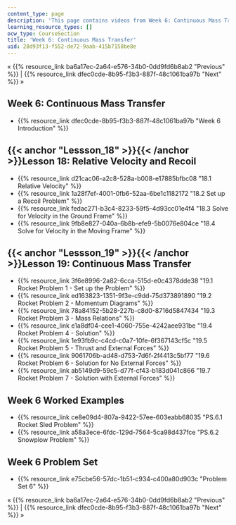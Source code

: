 ```yaml
---
content_type: page
description: 'This page contains videos from Week 6: Continuous Mass Transfer.'
learning_resource_types: []
ocw_type: CourseSection
title: 'Week 6: Continuous Mass Transfer'
uid: 28d93f13-f552-de72-9aab-415b7158be8e
---
```


« {{% resource_link ba6a17ec-2a64-e576-34b0-0dd9fd6b8ab2 "Previous" %}} | {{% resource_link dfec0cde-8b95-f3b3-887f-48c1061ba97b "Next" %}} »

Week 6: Continuous Mass Transfer
--------------------------------

*   {{% resource_link dfec0cde-8b95-f3b3-887f-48c1061ba97b "Week 6 Introduction" %}}

{{< anchor "Lessson_18" >}}{{< /anchor >}}Lesson 18: Relative Velocity and Recoil
---------------------------------------------------------------------------------

*   {{% resource_link d21cac06-a2c8-528a-b008-e17885bfbc08 "18.1 Relative Velocity" %}}
*   {{% resource_link 1a28f7ef-4001-0fb6-52aa-6be1c1182172 "18.2 Set up a Recoil Problem" %}}
*   {{% resource_link fedac271-b3c4-8233-59f5-4d93cc01e4f4 "18.3 Solve for Velocity in the Ground Frame" %}}
*   {{% resource_link 9fb8e827-040a-6b8b-efe9-5b0076e804ce "18.4 Solve for Velocity in the Moving Frame" %}}

{{< anchor "Lessson_19" >}}{{< /anchor >}}Lesson 19: Continuous Mass Transfer
-----------------------------------------------------------------------------

*   {{% resource_link 3f6e8996-2a82-6cca-515d-e0c4378dde38 "19.1 Rocket Problem 1 - Set up the Problem" %}}
*   {{% resource_link ed163823-1351-9f3e-c9dd-75d373891890 "19.2 Rocket Problem 2 - Momentum Diagrams" %}}
*   {{% resource_link 78a84152-5b28-227b-c8d0-8716d5847434 "19.3 Rocket Problem 3 - Mass Relations" %}}
*   {{% resource_link e1a8df04-cee1-4060-755e-4242aee931be "19.4 Rocket Problem 4 - Solution" %}}
*   {{% resource_link 1e93fb9c-c4cd-c0a7-10fe-6f367143cf5c "19.5 Rocket Problem 5 - Thrust and External Forces" %}}
*   {{% resource_link 9061706b-ad48-d753-7d6f-2f4413c5bf77 "19.6 Rocket Problem 6 - Solution for No External Forces" %}}
*   {{% resource_link ab5149d9-59c5-d77f-cf43-b183d041c866 "19.7 Rocket Problem 7 - Solution with External Forces" %}}

Week 6 Worked Examples
----------------------

*   {{% resource_link ce8e09d4-807a-9422-57ee-603eabb68035 "PS.6.1 Rocket Sled Problem" %}}
*   {{% resource_link a58a3ece-6fdc-129d-7564-5ca98d437fce "PS.6.2 Snowplow Problem" %}}

Week 6 Problem Set
------------------

*   {{% resource_link e75cbe56-57dc-1b51-c934-c400a80d903c "Problem Set 6" %}}

« {{% resource_link ba6a17ec-2a64-e576-34b0-0dd9fd6b8ab2 "Previous" %}} | {{% resource_link dfec0cde-8b95-f3b3-887f-48c1061ba97b "Next" %}} »